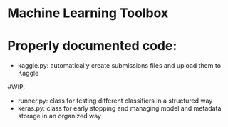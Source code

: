 # Machine Learning Toolbox

# Properly documented code:
- kaggle.py: automatically create submissions files and upload them to Kaggle

#WIP:
- runner.py: class for testing different classifiers in a structured way
- keras.py: class for early stopping and managing model and metadata storage in an organized way

